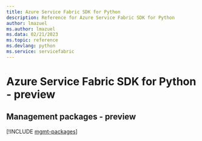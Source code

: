 ```yaml
---
title: Azure Service Fabric SDK for Python
description: Reference for Azure Service Fabric SDK for Python
author: lmazuel
ms.author: lmazuel
ms.data: 02/21/2023
ms.topic: reference
ms.devlang: python
ms.service: servicefabric
---
```

# Azure Service Fabric SDK for Python - preview

## Management packages - preview
[!INCLUDE [mgmt-packages](service-fabric-mgmt-index.md)]